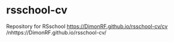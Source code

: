 # rsschool-cv
Repository for RSschool
https://DimonRF.github.io/rsschool-cv/cv
/nhttps://DimonRF.github.io/rsschool-cv/
